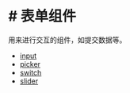 <!-- 源地址: https://iot.mi.com/vela/quickapp/zh/components/form/ -->

# # 表单组件

用来进行交互的组件，如提交数据等。

  * [input](</vela/quickapp/zh/components/form/input.html>)
  * [picker](</vela/quickapp/zh/components/form/picker.html>)
  * [switch](</vela/quickapp/zh/components/form/switch.html>)
  * [slider](</vela/quickapp/zh/components/form/slider.html>)

